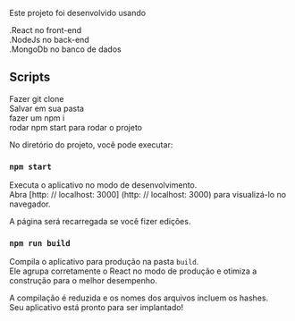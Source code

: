 Este projeto foi desenvolvido usando

.React no front-end <br />
.NodeJs no back-end <br />
.MongoDb no banco de dados <br />

## Scripts 

Fazer git clone <br />
Salvar em sua pasta <br />
fazer um npm i <br />
rodar npm start para rodar o projeto <br />

No diretório do projeto, você pode executar: <br />

### `npm start`

Executa o aplicativo no modo de desenvolvimento. <br />
Abra [http: // localhost: 3000] (http: // localhost: 3000) para visualizá-lo no navegador.

A página será recarregada se você fizer edições. <br />


### `npm run build`

Compila o aplicativo para produção na pasta `build`. <br />
Ele agrupa corretamente o React no modo de produção e otimiza a construção para o melhor desempenho.

A compilação é reduzida e os nomes dos arquivos incluem os hashes. <br />
Seu aplicativo está pronto para ser implantado!


